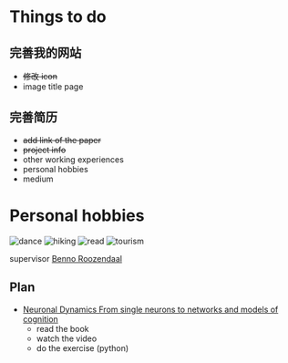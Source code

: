 # Things to do

## 完善我的网站
 - ~~修改 icon~~
 - image title page

## 完善简历
 - ~~add link of the paper~~
 - ~~project info~~
 - other working experiences
 - personal hobbies
 - medium
# Personal hobbies
![dance](https://raw.githubusercontent.com/jetgc/jetgc.github.io/master/img/hobb_dancing.png) ![hiking](https://raw.githubusercontent.com/jetgc/jetgc.github.io/master/img/hobb_hiking.png) ![read](https://raw.githubusercontent.com/jetgc/jetgc.github.io/master/img/hobb_reading.png) ![tourism](https://raw.githubusercontent.com/jetgc/jetgc.github.io/master/img/hobb_tourism.png)

supervisor [Benno Roozendaal](https://www.researchgate.net/profile/Benno_Roozendaal)
  
  ## Plan
- [Neuronal Dynamics From single neurons to networks and models of cognition](https://neuronaldynamics.epfl.ch/index.html)
  - read the book
  - watch the video
  - do the exercise (python)
  